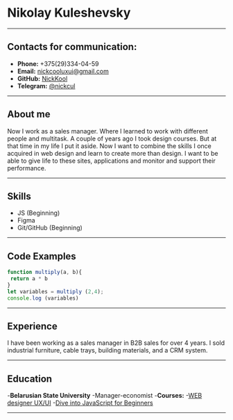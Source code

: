 # Nikolay Kuleshevsky

---

## Contacts for communication:

- **Phone:** +375(29)334-04-59
- **Email:** nickcooluxui@gmail.com
- **GitHub:** [NickKool](https://github.com/NickKool)
- **Telegram:** [@nickcul](https://t.me/nickcul)

---

## About me

Now I work as a sales manager. Where I learned to work with different people and multitask. A couple of years ago I took design courses. But at that time in my life I put it aside. Now I want to combine the skills I once acquired in web design and learn to create more than design. I want to be able to give life to these sites, applications and monitor and support their performance.

---

## Skills

- JS (Beginning)
- Figma
- Git/GitHub (Beginning)

---

## Code Examples

```js
function multiply(a, b){
 return a * b
}
let variables = multiply (2,4);
console.log (variables)
```

---

## Experience

I have been working as a sales manager in B2B sales for over 4 years. I sold industrial furniture, cable trays, building materials, and a CRM system.

---

## Education

-**Belarusian State University**
    -Manager-economist
-**Courses:**
    -[WEB designer UX/UI](https://drive.google.com/file/d/1mp6S1AH623xbFyq6qi2ANaB1yWKEirfI/view?usp=sharing)
    -[Dive into JavaScript for Beginners](https://stepik.org/cert/2840774)

---


